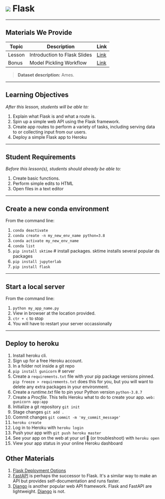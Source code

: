 # ![](https://ga-dash.s3.amazonaws.com/production/assets/logo-9f88ae6c9c3871690e33280fcf557f33.png) Flask 

---

## Materials We Provide


| Topic | Description | Link |
| --- | --- | --- |
| Lesson | Introduction to Flask Slides | [Link](./flask.pdf)|
| Bonus | Model Pickling Workflow | [Link](./assets/pickle_flow.ipynb)|


> **Dataset description:** Ames.

---

## Learning Objectives

*After this lesson, students will be able to:*
1. Explain what Flask is and what a route is.
2. Spin up a simple web API using the Flask framework.
3. Create app routes to perform a variety of tasks, including serving data to or collecting input from our users.
4. Deploy a simple Flask app to Heroku

---

## Student Requirements

*Before this lesson(s), students should already be able to:*

1. Create basic functions.
2. Perform simple edits to HTML
3. Open files in a text editor

---
## Create a new conda environment

From the command line:

1. `conda deactivate`
1. `conda create -n my_new_env_name python=3.8`
1. `conda activate my_new_env_name`
1. `conda list`
1. `pip install sktime`  # install packages. sktime installs several popular ds packages
1. `pip install jupyterlab`
1. `pip install flask`

---

## Start a local server

From the command line:

1. `python my_app_name.py`
1. View in browser at the location provided.
1. `ctr + c` to stop
1. You will have to restart your server occassionally

---

## Deploy to heroku

1. Install heroku cli.
1. Sign up for a free Heroku account.
1. In a folder not inside a git repo
1. `pip install gunicorn` # server
1. Create a `requirements.txt` file with your pip package versions pinned. `pip freeze > requirements.txt` does this for you, but you will want to delete any extra packages in your environment.
1. Create a _runtime.txt_ file to pin your Python version `python-3.8.7`
1. Create a _Procfile_. This tells Heroku what to do to create your app. `web: gunicorn app:app`
1. Initialize a git repository `git init`
1. Stage changes `git add .`
1. Commit changes `git commit -m 'my_commit_message'`
1. `heroku create`
1. Log in to Heroku with `heroku login`
1. Push your app with `git push heroku master`
1. See your app on the web at your url 🎉 (or troubleshoot) with `heroku open`
1. View your app status in your online Heroku dashboard 



## Other Materials

1. [Flask Deployment Options](https://flask.palletsprojects.com/en/1.1.x/deploying/)
1. [FastAPI](https://fastapi.tiangolo.com/) is perhaps the successor to Flask. It's a similar way to make an API but provides self-documentation and runs faster.
1. [Django](https://www.djangoproject.com/) is another popular web API framework. Flask and FastAPI are lightweight. [Django](https://www.djangoproject.com/) is not.
